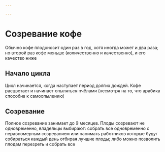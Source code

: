 ```yaml
---

---
```

# Созревание кофе
Обычно кофе плодоносит один раз в год, хотя иногда может и два раза; но второй раз кофе меньше (количественно и качественно), и его качество ниже

## Начало цикла
Цикл начинается, когда наступает период долгих дождей. Кофе расцветает и начинает опыляться пчёлами (несмотря на то, что арабика способна к самоопылению)

## Созревание
Полное созревание занимает до 9 месяцев. Плоды созревают не одновременно, владельцы выбирают: собрать все одновременно с неравномерным созреванием или нанимать работников которые будут собираться каждый день отбирая лучшие плоды; либо можно позволить плодам перезреть и собрать все